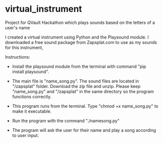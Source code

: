 # virtual_instrument
Project for QVault Hackathon which plays sounds based on the letters of a user's name

I created a virtual instrument using Python and the Playsound module. I downloaded a free sound package from Zapsplat.com to use as my sounds for this instrument,

Instructions:

- Install the playsound module from the terminal with command "pip install playsound".

- The main file is "name_song.py". The sound files are located in "/zapsplat" folder. Download the zip file and unzip. Please keep "name_song.py" and "/zapsplat" in the same directory so the program functions correctly.

- This program runs from the terminal. Type "chmod +x name_song.py" to make it executable.

- Run the program with the command "./namesong.py"

- The program will ask the user for their name and play a song according to user input.